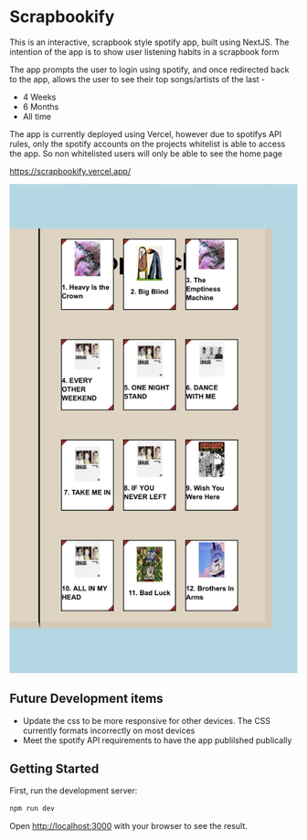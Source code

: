 # Scrapbookify
This is an interactive, scrapbook style spotify app, built using NextJS. The intention of the app is to show user listening habits in a scrapbook form

The app prompts the user to login using spotify, and once redirected back to the app, allows the user to see their top songs/artists of the last -
- 4 Weeks
- 6 Months
- All time

The app is currently deployed using Vercel, however due to spotifys API rules, only the spotify accounts on the projects whitelist is able to access the app. So non whitelisted users will only be able to see the home page

https://scrapbookify.vercel.app/

![Alt text](assets/scrapbook.jpeg)

## Future Development items
- Update the css to be more responsive for other devices. The CSS currently formats incorrectly on most devices
- Meet the spotify API requirements to have the app publilshed publically

## Getting Started

First, run the development server:

```bash
npm run dev
```

Open [http://localhost:3000](http://localhost:3000) with your browser to see the result.
